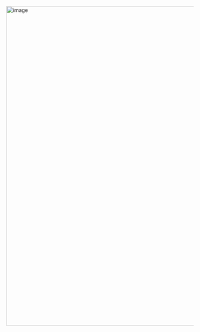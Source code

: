 <img width="1909" height="858" alt="image" src="https://github.com/user-attachments/assets/e83b9728-3c66-4529-9620-ca6d07926d78" />
